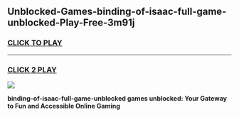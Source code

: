 
## Unblocked-Games-binding-of-isaac-full-game-unblocked-Play-Free-3m91j
<h3>
<a href="https://premium76.site?title=binding-of-isaac-full-game-unblocked&ref=09A">CLICK TO PLAY</a></h3>
<hr>

<h3>
<a href="https://premium76.site?title=binding-of-isaac-full-game-unblocked&ref=09A">CLICK 2 PLAY</a>
  
</h3>

<a href="https://premium76.site?title=binding-of-isaac-full-game-unblocked&ref=09A"><img src="https://clearcache.store/games.png"></a>


**binding-of-isaac-full-game-unblocked games unblocked: Your Gateway to Fun and Accessible Online Gaming**
